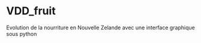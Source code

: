 # VDD_fruit
Evolution de la nourriture en Nouvelle Zelande avec une interface graphique sous python
